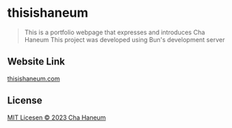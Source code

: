 # thisishaneum
> This is a portfolio webpage that expresses and introduces Cha Haneum
> This project was developed using Bun's development server

## Website Link
[thisishaneum.com](https://thisishaneum.com)

## License
[MIT Licesen &copy; 2023 Cha Haneum](.github/LICENSE)